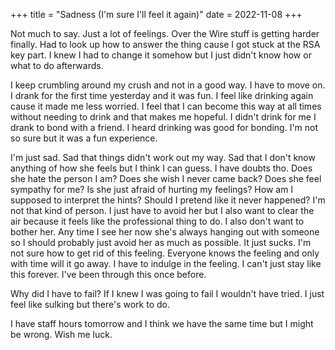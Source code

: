 +++
title = "Sadness (I'm sure I'll feel it again)"
date = 2022-11-08
+++

Not much to say. Just a lot of feelings. Over the Wire stuff is getting harder finally. Had to look up how to answer the thing cause I got stuck at the RSA key part. I knew I had to change it somehow but I just didn't know how or what to do afterwards. 

I keep crumbling around my crush and not in a good way. I have to move on. I drank for the first time yesterday and it was fun. I feel like drinking again cause it made me less worried. I feel that I can become this way at all times without needing to drink and that makes me hopeful. I didn't drink for me I drank to bond with a friend. I heard drinking was good for bonding. I'm not so sure but it was a fun experience. 

I'm just sad. Sad that things didn't work out my way. Sad that I don't know anything of how she feels but I think I can guess. I have doubts tho. Does she hate the person I am? Does she wish I never came back? Does she feel sympathy for me? Is she just afraid of hurting my feelings? How am I supposed to interpret the hints? Should I pretend like it never happened? I'm not that kind of person. I just have to avoid her but I also want to clear the air because it feels like the professional thing to do. I also don't want to bother her. Any time I see her now she's always hanging out with someone so I should probably just avoid her as much as possible. It just sucks. I'm not sure how to get rid of this feeling. Everyone knows the feeling and only with time will it go away. I have to indulge in the feeling. I can't just stay like this forever. I've been through this once before.

Why did I have to fail? If I knew I was going to fail I wouldn't have tried. I just feel like sulking but there's work to do. 

I have staff hours tomorrow and I think we have the same time but I might be wrong. Wish me luck. 